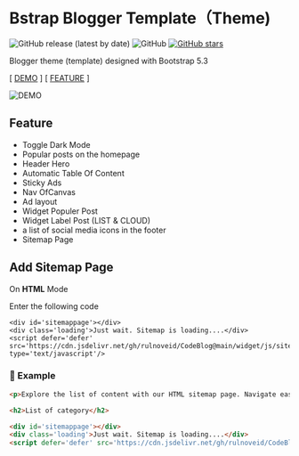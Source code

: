 # Bstrap Blogger Template（Theme)

![GitHub release (latest by date)](https://img.shields.io/github/release/totoprayogo1916/tbloggerstrap)
![GitHub](https://img.shields.io/github/license/rulnoveid/tbloggerstrap)
[![GitHub stars](https://img.shields.io/github/stars/totoprayogo1916/tbloggerstrap)](https://github.com/totoprayogo1916/tbloggerstrap/stargazers)

Blogger theme (template) designed with Bootstrap 5.3

[ [DEMO](https://tbloggerstrap.blogspot.com) ] [ [FEATURE](#feature) ]

![DEMO](/media/screenshot-homepage.png)

## Feature

- Toggle Dark Mode
- Popular posts on the homepage
- Header Hero
- Automatic Table Of Content
- Sticky Ads
- Nav OfCanvas
- Ad layout
- Widget Populer Post
- Widget Label Post (LIST & CLOUD)
- a list of social media icons in the footer
- Sitemap Page

## Add Sitemap Page

On **HTML** Mode

Enter the following code 
```
<div id='sitemappage'></div>
<div class='loading'>Just wait. Sitemap is loading....</div>
<script defer='defer' src='https://cdn.jsdelivr.net/gh/rulnoveid/CodeBlog@main/widget/js/sitemap.min.js' type='text/javascript'/>
```

### 📌 Example

```html
<p>Explore the list of content with our HTML sitemap page. Navigate easily and find what you are looking for by article category.</p>

<h2>List of category</h2>

<div id='sitemappage'></div>
<div class='loading'>Just wait. Sitemap is loading....</div>
<script defer='defer' src='https://cdn.jsdelivr.net/gh/rulnoveid/CodeBlog@main/widget/js/sitemap.min.js' type='text/javascript'/>
```
